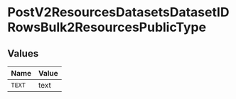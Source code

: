 # PostV2ResourcesDatasetsDatasetIDRowsBulk2ResourcesPublicType


## Values

| Name   | Value  |
| ------ | ------ |
| `TEXT` | text   |
